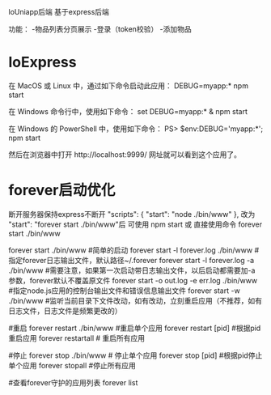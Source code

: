 loUniapp后端
基于express后端

功能：
-物品列表分页展示
-登录（token校验）
-添加物品



# loExpress

在 MacOS 或 Linux 中，通过如下命令启动此应用：
DEBUG=myapp:* npm start

在 Windows 命令行中，使用如下命令：
set DEBUG=myapp:* & npm start

在 Windows 的 PowerShell 中，使用如下命令：
PS> $env:DEBUG='myapp:*'; npm start

然后在浏览器中打开 http://localhost:9999/ 网址就可以看到这个应用了。


# forever启动优化
断开服务器保持express不断开
"scripts": {
  "start": "node ./bin/www"
},
改为
"start": "forever start ./bin/www"后
可使用 npm start
或
直接使用命令
forever start ./bin/www



forever start ./bin/www     #简单的启动
forever start -l forever.log ./bin/www   #指定forever日志输出文件，默认路径~/.forever
forever start -l forever.log -a ./bin/www  #需要注意，如果第一次启动带日志输出文件，以后启动都需要加-a 参数，forever默认不覆盖原文件
forever start -o out.log -e err.log ./bin/www #指定node.js应用的控制台输出文件和错误信息输出文件
forever start -w ./bin/www   #监听当前目录下文件改动，如有改动，立刻重启应用（不推荐，如有日志文件，日志文件是频繁更改的）
 
 
#重启
forever restart ./bin/www   #重启单个应用
forever restart [pid] #根据pid重启应用
forever restartall # 重启所有应用
 
 
#停止
forever stop ./bin/www   # 停止单个应用
forever stop [pid] #根据pid停止单个应用
forever stopall #停止所有应用
 
#查看forever守护的应用列表
forever list
